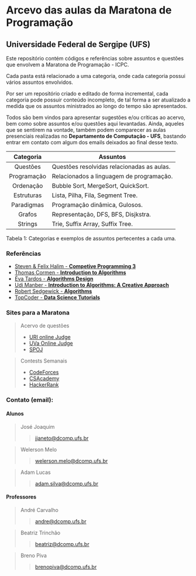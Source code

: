 # Arcevo das aulas da Maratona de Programação
## Universidade Federal de Sergipe (UFS)

Este repositório contém códigos e referências sobre assuntos e questões que envolvem a Maratona de Programação - ICPC.

Cada pasta está relacionado a uma categoria, onde cada categoria possui vários assuntos envolvidos.

Por ser um repositório criado e editado de forma incremental, cada categoria pode possuir conteúdo incompleto, de tal forma a ser atualizado a medida que os assuntos ministrados ao longo do tempo são apresentados.

Todos são bem vindos para apresentar sugestões e/ou críticas ao acervo, bem como sobre assuntos e/ou questões aqui levantadas. Ainda, aqueles que se sentirem na vontade, também podem comparecer as aulas presenciais realizadas no **Departamento de Computação - UFS**, bastando entrar em contato com algum dos emails deixados ao final desse texto.

| Categoria    | Assuntos  |
| :----------: | --------|
| Questões   | Questões resolvidas relacionadas as aulas. |
| Programação| Relacionados a linguagem de programação.   |
| Ordenação  | Bubble Sort, MergeSort, QuickSort.         |
| Estruturas | Lista, Pilha, Fila, Segment Tree.          |
| Paradigmas | Programação dinâmica, Gulosos.             |
| Grafos     | Representação, DFS, BFS, Disjkstra.        |
| Strings    | Trie, Suffix Array, Suffix Tree.           |

Tabela 1: Categorias e exemplos de assuntos pertecentes a cada uma.

### Referências

* [Steven & Felix Halim - **Competive Programming 3**](https://www.amazon.com/Competitive-Programming-3rd-Steven-Halim/dp/B00FG8MNN8)
* [Thomas Cormen - **Introduction to Algorithms**](https://www.amazon.com/Introduction-Algorithms-3rd-MIT-Press/dp/0262033844/ref=sr_1_1?ie=UTF8&qid=1503174220&sr=8-1&keywords=introduction+to+algorithms)
* [Éva Tardos - **Algorithms Design**](https://www.amazon.com/Algorithm-Design-Jon-Kleinberg/dp/0321295358/ref=sr_1_1?s=books&ie=UTF8&qid=1503174286&sr=1-1&keywords=algorithm+design)
* [Udi Manber - **Introduction to Algorithms: A Creative Approach**](https://www.amazon.com/Introduction-Algorithms-Creative-Udi-Manber/dp/0201120372)
* [Robert Sedgewick - **Algorithms**](https://www.amazon.com/Algorithms-4th-Robert-Sedgewick/dp/032157351X/ref=sr_1_1?s=books&ie=UTF8&qid=1503174487&sr=1-1&keywords=robert+sedgwick)
* [TopCoder - **Data Science Tutorials**](https://www.topcoder.com/community/data-science/data-science-tutorials/)

### Sites para a Maratona

> Acervo de questões
>* [URI online Judge](https://www.urionlinejudge.com.br/judge/pt)
>* [UVa Online Judge](https://uva.onlinejudge.org)
>* [SPOJ](http://www.spoj.com)

> Contests Semanais
> * [CodeForces](http://codeforces.com)
> * [CSAcademy](https://csacademy.com)
> * [HackerRank](https://www.hackerrank.com)

### Contato (email):

#### Alunos
> José Joaquim
>> jjaneto@dcomp.ufs.br

> Welerson Melo
>> welerson.melo@dcomp.ufs.br

> Adam Lucas
>> adam.silva@dcomp.ufs.br

#### Professores

> André Carvalho
> > andre@dcomp.ufs.br

> Beatriz Trinchão
> > beatriz@dcomp.ufs.br

> Breno Piva
> > brenopiva@dcomp.ufs.br

